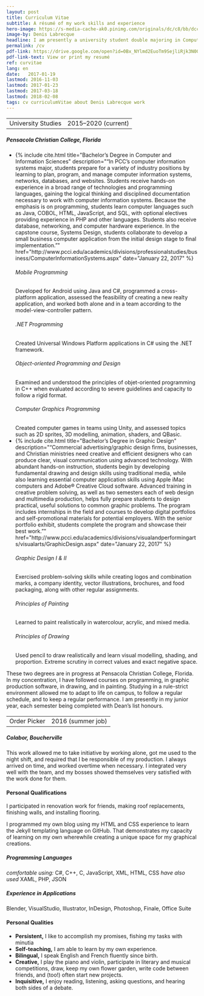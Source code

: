 ```yaml
---
layout: post
title: Curriculum Vitae
subtitle: A résumé of my work skills and experience
hero-image: https://s-media-cache-ak0.pinimg.com/originals/dc/c8/bb/dcc8bbdd1b01ad29cfb098394e36d901.jpg
image-by: Denis Labrecque
headline: I am presently a university student double majoring in Computer Information Systems and Graphic Design.
permalink: /cv
pdf-link: https://drive.google.com/open?id=0Bx_NYlmd2EuoTm9SejliRjk3N00
pdf-link-text: View or print my resumé
ref: curvitae
lang: en
date:   2017-01-19
lastmod: 2016-11-03
lastmod: 2017-01-23
lastmod: 2017-03-18
lastmod: 2018-02-08
tags: cv curriculumVitae about Denis Labrecque work
---
```

<div class="resume-wrapper">
<!--  <h4>Secondary Studies</h4>
  <h5>A Beka Academy</h5>
  <p>These general studies in English, mathematics, and the humanities prepared me for university by giving me a mastery of the basic subjects with a global comprehension of the sciences and of the world.</p>-->

<h4><table><tr><td>University Studies</td><td>2015&ndash;2020 (current)</td></tr></table></h4>
<h5>Pensacola Christian College, Florida</h5>
<ul>
<li>{% include cite.html title="Bachelor’s Degree in Computer and Information Sciences" description="“In PCC’s computer information systems major, students prepare for a variety of industry positions by learning to plan, program, and manage computer information systems, networks, databases, and websites. Students receive hands-on experience in a broad range of technologies and programming languages, gaining the logical thinking and disciplined documentation necessary to work with computer information systems.
Because the emphasis is on programming, students learn computer languages such as Java, COBOL, HTML, JavaScript, and SQL, with optional electives providing experience in PHP and other languages. Students also receive database, networking, and computer hardware experience. In the capstone course, Systems Design, students collaborate to develop a small business computer application from the initial design stage to final implementation.”" href="http://www.pcci.edu/academics/divisions/professionalstudies/business/ComputerInformationSystems.aspx" date="January 22, 2017" %}</li>
  
<h6>Mobile Programming</h6>
Developed for Android using Java and C#, programmed a cross-platform application, assessed the feasibility of creating a new realty application, and worked both alone and in a team according to the model-view-controller pattern.
<h6>.NET Programming</h6>
Created Universal Windows Platform applications in C# using the .NET framework.
<h6>Object-oriented Programming and Design</h6>
Examined and understood the principles of objet-oriented programming in C++ when evaluated according to severe guidelines and capacity to follow a rigid format.
<h6>Computer Graphics Programming</h6>
Created computer games in teams using Unity, and assessed topics such as 2D sprites, 3D modelling, animation, shaders, and QBasic.

<li>{% include cite.html title="Bachelor’s Degree in Graphic Design" description="“Commercial advertising/graphic design firms, businesses, and Christian ministries need creative and efficient designers who can produce clear, visual communication using advanced technology. With abundant hands-on instruction, students begin by developing fundamental drawing and design skills using traditional media, while also learning essential computer application skills using Apple iMac computers and Adobe® Creative Cloud software. Advanced training in creative problem solving, as well as two semesters each of web design and multimedia production, helps fully prepare students to design practical, useful solutions to common graphic problems.
The program includes internships in the field and courses to develop digital portfolios and self-promotional materials for potential employers. With the senior portfolio exhibit, students complete the program and showcase their best work.”" href="http://www.pcci.edu/academics/divisions/visualandperformingarts/visualarts/GraphicDesign.aspx" date="January 22, 2017" %}</li>


<h6>Graphic Design I & II</h6>
Exercised problem-solving skills while creating logos and combination marks, a company identity, vector illustrations, brochures, and food packaging, along with other regular assignments.
<h6>Principles of Painting</h6>
Learned to paint realistically in watercolour, acrylic, and mixed media.
<h6>Principles of Drawing</h6>
Used pencil to draw realistically and learn visual modelling, shading, and proportion. Extreme scrutiny in correct values and exact negative space.
</ul>


<p>These two degrees are in progress at Pensacola Christian College, Florida. In my concentration, I have followed courses on programming, in graphic production software, in drawing, and in painting. Studying in a rule-strict environment allowed me to adapt to life on campus, to follow a regular schedule, and to keep a regular performance. I am presently in my junior year, each semester being completed with Dean’s list honours.</p>
<h4><table><tr><td>Order Picker</td><td>2016 (summer job)</td></tr></table></h4>
<h5 class="workplace">Colabor, Boucherville</h5>
<p>This work allowed me to take initiative by working alone, got me used to the night shift, and required that I be responsible of my production. I always arrived on time, and worked overtime when necessary. I integrated very well with the team, and my bosses showed themselves very satisfied with the work done for them.</p>

<h4>Personal Qualifications</h4>
<p>I participated in renovation work for friends, making roof replacements, finishing walls, and installing flooring.</p>
<p>I programmed my own blog using my HTML and CSS experience to learn the Jekyll templating language on GitHub. That demonstrates my capacity of learning on my own wherewhile creating a unique space for my graphical creations.</p>
<h5>Programming Languages</h5>
<em>comfortable using:</em> C#, C++, C, JavaScript, XML, HTML, CSS
<em>have also used</em> XAML, PHP, JSON
<h5>Experience in Applications</h5>
Blender, VisualStudio, Illustrator, InDesign, Photoshop, Finale, Office Suite


<h4>Personal Qualities</h4>
<ul>
<li><strong>Persistent,</strong> I like to accomplish my promises, fishing my tasks with minutia</li>
<li><strong>Self-teaching,</strong> I am able to learn by my own experience.</li>
<li><strong>Bilingual,</strong> I speak English and French fluently since birth.</li>
<li><strong>Creative,</strong> I play the piano and violin, participate in literary and musical competitions, draw, keep my own flower garden, write code between friends, and (too!) often start new projects.</li>
<li><strong>Inquisitive,</strong> I enjoy reading, listening, asking questions, and hearing both sides of a debate.</li>
</ul>
</div>

